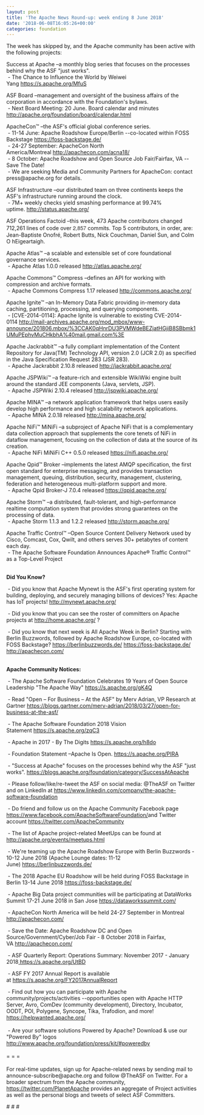 ```yaml
---
layout: post
title: 'The Apache News Round-up: week ending 8 June 2018'
date: '2018-06-08T16:05:26+00:00'
categories: foundation
---
```

<p>The week has skipped by, and the Apache community has been active with the following projects:</p> 
  <p>Success at Apache&nbsp;–a monthly blog series that focuses on the processes behind why the ASF &quot;just works&quot;.<br />&nbsp;-&nbsp;The Chance to Influence the World by Weiwei Yang&nbsp;<a href="https://s.apache.org/MfuS">https://s.apache.org/MfuS</a></p> 
  <p>ASF Board –management and oversight of the business affairs of the corporation in accordance with the Foundation's bylaws.<br />&nbsp;- Next Board Meeting: 20 June. Board calendar and minutes <a href="http://apache.org/foundation/board/calendar.html">http://apache.org/foundation/board/calendar.html</a></p> 
  <p>ApacheCon™ –the ASF's official global conference series.<br />&nbsp;- 11-14 June: Apache Roadshow Europe/Berlin --co-located within FOSS Backstage <a href="https://foss-backstage.de/">https://foss-backstage.de/</a><br />&nbsp;- 24-27 September: ApacheCon North America/Montreal&nbsp;<a href="http://apachecon.com/acna18/">http://apachecon.com/acna18/</a><br />&nbsp;- 8 October: Apache Roadshow and Open Source Job Fair/Fairfax, VA --Save The Date!<br />&nbsp;-&nbsp;We are seeking Media and Community Partners for ApacheCon: contact press@apache.org for details.&nbsp;</p> 
  <p>ASF Infrastructure –our distributed team on three continents keeps the ASF's infrastructure running around the clock.<br />&nbsp;- 7M+ weekly checks yield smashing performance at 99.74% uptime.&nbsp;<a href="http://status.apache.org/">http://status.apache.org/</a></p> 
  <p>ASF Operations Factoid&nbsp;–this week, 473 Apache contributors changed 712,261 lines of code over <font color="#333333" face="Helvetica Neue, Helvetica, Arial, sans-serif"><span style="font-size: 14px;">2,857</span></font>&nbsp;commits. Top 5 contributors, in order, are: Jean-Baptiste Onofré, Robert Butts, Nick Couchman, Daniel Sun, and Colm O hEigeartaigh.</p> 
  <p>Apache Atlas™ –a scalable and extensible set of core foundational governance services.<br />&nbsp;-&nbsp;Apache Atlas 1.0.0 released&nbsp;<a href="http://atlas.apache.org/">http://atlas.apache.org/</a> </p> 
  <p>Apache Commons™ Compress –defines an API for working with compression and archive formats.<br />&nbsp;-&nbsp;Apache Commons Compress 1.17 released&nbsp;<a href="http://commons.apache.org/">http://commons.apache.org/</a></p> 
  <p>Apache Ignite™ –an In-Memory Data Fabric providing in-memory data caching, partitioning, processing, and querying components.<br />&nbsp;- [CVE-2014-0114]: Apache Ignite is vulnerable to existing CVE-2014-0114&nbsp;<a href="http://mail-archives.apache.org/mod_mbox/www-announce/201806.mbox/%3CCAK0qHnrDU3PVMWdeBEZjatHGjiB8SBbmk1UMuPEphvMuCHkbhA%40mail.gmail.com%3E">http://mail-archives.apache.org/mod_mbox/www-announce/201806.mbox/%3CCAK0qHnrDU3PVMWdeBEZjatHGjiB8SBbmk1UMuPEphvMuCHkbhA%40mail.gmail.com%3E</a></p> 
  <p>Apache Jackrabbit™ –a fully compliant implementation of the Content Repository for Java(TM) Technology API, version 2.0 (JCR 2.0) as specified in the Java Specification Request 283 (JSR 283).<br />&nbsp;- Apache Jackrabbit 2.10.8 released&nbsp;<a href="http://jackrabbit.apache.org/">http://jackrabbit.apache.org/</a></p> 
  <p>Apache JSPWiki™ –a feature-rich and extensible WikiWiki engine built around the standard JEE components (Java, servlets, JSP).<br />&nbsp;- Apache JSPWiki 2.10.4 released&nbsp;<a href="http://jspwiki.apache.org/">http://jspwiki.apache.org/</a></p> 
  <p>Apache MINA™ –a network application framework that helps users easily develop high performance and high scalability network applications.&nbsp;<br />&nbsp;-&nbsp;Apache MINA 2.0.18 released&nbsp;<a href="http://mina.apache.org/">http://mina.apache.org/</a> </p> 
  <p>Apache NiFi™ MiNiFi –a subproject of Apache NiFi that is a complementary data collection approach that supplements the core tenets of NiFi in dataflow management, focusing on the collection of data at the source of its creation.<br />&nbsp;-&nbsp;Apache NiFi MiNiFi C++ 0.5.0 released&nbsp;<a href="https://nifi.apache.org/">https://nifi.apache.org/</a></p> 
  <p>Apache Qpid™ Broker –implements the latest AMQP specification, the first open standard for enterprise messaging, and provides transaction management, queuing, distribution, security, management, clustering, federation and heterogeneous multi-platform support and more. <br />&nbsp;- Apache Qpid Broker-J 7.0.4 released&nbsp;<a href="https://qpid.apache.org/">https://qpid.apache.org/</a></p> 
  <p>Apache Storm™ –a distributed, fault-tolerant, and high-performance realtime computation system that provides strong guarantees on the processing of data.<br />&nbsp;-&nbsp;Apache Storm 1.1.3 and 1.2.2 released&nbsp;<a href="http://storm.apache.org">http://storm.apache.org/</a></p> 
  <p>Apache Traffic Control™ –Open Source Content Delivery Network used by Cisco, Comcast, Cox, Qwilt, and others serves 30+ petabytes of content each day.<br />&nbsp;- The Apache Software Foundation Announces Apache® Traffic Control™ as a Top-Level Project&nbsp;</p> 
  <p style="font-weight: bold;"> </p> 
  <p><strong><br />Did You Know?</strong></p> 
  <div> 
    <p>&nbsp;- Did you know that Apache Mynewt is the ASF's first operating system for building, deploying, and securely managing billions of devices? Yes: Apache has IoT projects!&nbsp;<a href="http://mynewt.apache.org/">http://mynewt.apache.org/</a></p> 
    <p>&nbsp;- Did you know that you can see the roster of committers on Apache projects at&nbsp;<a href="http://home.apache.org/">http://home.apache.org/</a> ?</p> 
    <p>&nbsp;- Did you know that next week is All Apache Week in Berlin? Starting with Berlin Buzzwords, followed by Apache Roadshow Europe, co-located with FOSS Backstage?&nbsp;<a href="https://berlinbuzzwords.de/">https://berlinbuzzwords.de/</a> <a href="https://foss-backstage.de/">https://foss-backstage.de/</a> <a href="http://apachecon.com/">http://apachecon.com/</a></p> 
    <p> </p> 
    <p> </p> 
  </div> 
  <div><strong><br />Apache Community Notices:</strong></div> 
  <p>&nbsp;- The Apache<span style="font-size: 10.8333px;"> </span>Software Foundation Celebrates 19 Years of Open Source Leadership &quot;The Apache Way&quot;&nbsp;<a href="https://s.apache.org/gK4Q">https://s.apache.org/gK4Q</a></p> 
  <p>&nbsp;- Read &quot;Open – For Business – At the ASF&quot; by Merv Adrian, VP Research at Gartner&nbsp;<a href="https://blogs.gartner.com/merv-adrian/2018/03/27/open-for-business-at-the-asf/">https://blogs.gartner.com/merv-adrian/2018/03/27/open-for-business-at-the-asf/</a><br /></p> 
  <p>&nbsp;- The Apache Software Foundation 2018 Vision Statement&nbsp;<a href="https://s.apache.org/zqC3">https://s.apache.org/zqC3</a></p> 
  <p>&nbsp;- Apache in 2017 - By The Digits&nbsp;<a href="https://s.apache.org/h8do">https://s.apache.org/h8do</a></p> 
  <p>&nbsp;- Foundation Statement –Apache Is Open. <a href="https://s.apache.org/PIRA">https://s.apache.org/PIRA</a></p> 
  <div> 
    <p>&nbsp;- &quot;Success at Apache&quot; focuses on the processes behind why the ASF &quot;just works&quot;. <a href="https://blogs.apache.org/foundation/category/SuccessAtApache">https://blogs.apache.org/foundation/category/SuccessAtApache</a></p> 
  </div> 
  <div> 
    <p>&nbsp;- Please follow/like/re-tweet the ASF on social media: @TheASF on Twitter and on LinkedIn at <a href="https://www.linkedin.com/company/the-apache-software-foundation">https://www.linkedin.com/company/the-apache-software-foundation</a></p> 
    <p>&nbsp;- Do friend and follow us on the Apache Community Facebook page <a href="https://www.facebook.com/ApacheSoftwareFoundation/">https://www.facebook.com/ApacheSoftwareFoundation/</a>and Twitter account <a href="https://twitter.com/ApacheCommunity">https://twitter.com/ApacheCommunity</a></p> 
  </div> 
  <div> 
    <p><a href="https://feathercast.apache.org/"></a></p> 
  </div> 
  <div> 
    <p>&nbsp;- The list of Apache project-related MeetUps can be found at <a href="https://twitter.com/ApacheCommunity">http://apache.org/events/meetups.html<br /></a></p> 
    <p>&nbsp;- We're teaming up the Apache Roadshow Europe with Berlin Buzzwords - 10-12 June 2018 (Apache Lounge dates: 11-12 June)&nbsp;<a href="https://berlinbuzzwords.de/">https://berlinbuzzwords.de/</a></p> 
    <p>&nbsp;- The 2018 Apache EU Roadshow will be held during FOSS Backstage in Berlin 13-14 June 2018&nbsp;<a href="https://foss-backstage.de/">https://foss-backstage.de/</a></p> 
  </div> 
  <div> 
    <p>&nbsp;- Apache Big Data project communities will be participating at DataWorks Summit 17-21 June 2018 in San Jose <a href="https://dataworkssummit.com/">https://dataworkssummit.com/</a></p> 
    <p>&nbsp;- ApacheCon North America&nbsp;will be held 24-27 September in Montreal <a href="http://apachecon.com/">http://apachecon.com/</a></p> 
    <p>&nbsp;- Save the Date: Apache Roadshow DC and Open Source/Government/Cyber/Job Fair - 8 October 2018 in Fairfax, VA&nbsp;<a href="http://apachecon.com/">http://apachecon.com/</a></p> 
    <p>&nbsp;- ASF Quarterly Report: Operations Summary: November 2017 - January 2018<a href="https://s.apache.org/UtBD">&nbsp;https://s.apache.org/UtBD</a></p> 
  </div> 
  <div> 
    <p>&nbsp;- ASF FY 2017 Annual Report is available at&nbsp;<a href="https://s.apache.org/FY2017AnnualReport">https://s.apache.org/FY2017AnnualReport</a></p> 
  </div> 
  <div>&nbsp;- Find out how you can participate with Apache community/projects/activities --opportunities open with Apache HTTP Server, Avro, ComDev (community development), Directory, Incubator, OODT, POI, Polygene, Syncope, Tika, Trafodion, and more! <a href="https://helpwanted.apache.org/">https://helpwanted.apache.org/</a></div> 
  <div><br /></div> 
  <div>&nbsp;- Are your software solutions Powered by Apache? Download &amp; use our &quot;Powered By&quot; logos <a href="http://www.apache.org/foundation/press/kit/#poweredby">http://www.apache.org/foundation/press/kit/#poweredby</a></div> 
  <div><br /></div> 
  <div>= = =</div> 
  <div><br /></div> 
  <div>For real-time updates, sign up for Apache-related news by sending mail to announce-subscribe@apache.org and follow @TheASF on Twitter. For a broader spectrum from the Apache community, <a href="https://twitter.com/PlanetApache">https://twitter.com/PlanetApache</a> provides an aggregate of Project activities as well as the personal blogs and tweets of select ASF Committers.</div> 
  <p># # #</p>
